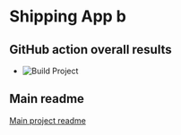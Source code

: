 # Shipping App b

## GitHub action overall results

- ![Build Project](https://github.com/com619-2021/ShippingAppB/actions/workflows/build.yml/badge.svg)

## Main readme

[Main project readme](https://github.com/com619-2021/ShippingAppB/blob/main/Main/SpringExample/demo-spring-app-master/README.md)
